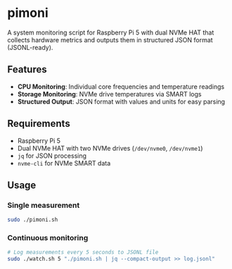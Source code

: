 # pimoni

A system monitoring script for Raspberry Pi 5 with dual NVMe HAT that collects hardware metrics and outputs them in structured JSON format (JSONL-ready).

## Features

- **CPU Monitoring**: Individual core frequencies and temperature readings
- **Storage Monitoring**: NVMe drive temperatures via SMART logs
- **Structured Output**: JSON format with values and units for easy parsing

## Requirements

- Raspberry Pi 5
- Dual NVMe HAT with two NVMe drives (`/dev/nvme0`, `/dev/nvme1`)
- `jq` for JSON processing
- `nvme-cli` for NVMe SMART data

## Usage

### Single measurement
```sh
sudo ./pimoni.sh
```

### Continuous monitoring
```sh
# Log measurements every 5 seconds to JSONL file
sudo ./watch.sh 5 "./pimoni.sh | jq --compact-output >> log.jsonl"
```
